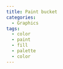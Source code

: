 ```yaml
---
title: Paint bucket
categories:
  - Graphics
tags:
  - color
  - paint
  - fill
  - palette
  - color
---
```

